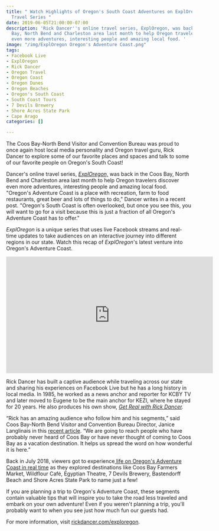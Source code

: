 ```yaml
---
title: " Watch Highlights of Oregon's South Coast Adventures on ExplOregon Online
  Travel Series "
date: 2019-06-05T21:00:00-07:00
description: 'Rick Dancer''s online travel series, ExplOregon, was back in the Coos
  Bay, North Bend and Charleston area last month to help Oregon travelers discover
  even more adventures, interesting people and amazing local food. '
image: "/img/ExplOregon Oregon's Adventure Coast.png"
tags:
- Facebook Live
- ExplOregon
- Rick Dancer
- Oregon Travel
- Oregon Coast
- Oregon Dunes
- Oregon Beaches
- Oregon's South Coast
- South Coast Tours
- 7 Devils Brewery
- Shore Acres State Park
- Cape Arago
categories: []

---
```

The Coos Bay-North Bend Visitor and Convention Bureau was proud to once again host local media personality and Oregon travel guru, Rick Dancer to explore some of our favorite places and spaces and talk to some of our favorite people on Oregon's South Coast!

Dancer's online travel series, [_ExplOregon,_](https://www.facebook.com/ExplOregon-The-Back-Stories-110944429810670/) was back in the Coos Bay, North Bend and Charleston area last month to help Oregon travelers discover even more adventures, interesting people and amazing local food. "Oregon's Adventure Coast is a place with recreation, farm to food restaurants, great beer and lots of things to do," Dancer writes in a recent post. "Oregon's South Coast is often overlooked, but once you see this, you will want to go for a visit because this is just a fraction of all Oregon's Adventure Coast has to offer."

_ExplOregon_ is a unique series that uses live Facebook streams and real-time updates to take audiences on an interactive journey into different regions in our state. Watch this recap of _ExplOregon_'s latest venture into Oregon's Adventure Coast.

<iframe width="560" height="315" src="https://www.youtube.com/embed/VjgBwUwrFHA" frameborder="0" allow="accelerometer; autoplay; encrypted-media; gyroscope; picture-in-picture" allowfullscreen></iframe>

Rick Dancer has built a captive audience while traveling across our state and sharing his experiences on Facebook Live but he has a long history in local media. In 1985, he worked as a news anchor and reporter for KCBY TV and later moved to Eugene to be the main anchor for KEZI, where he stayed for 20 years. He also produces his own show, [_Get Real with Rick Dancer_](https://rickdancer.com/)_._

“Rick has an amazing audience who follow him and his segments,” said Coos Bay-North Bend Visitor and Convention Bureau Director, Janice Langlinais in this [recent article](https://theworldlink.com/news/local/online-travel-series-rolls-into-town-to-show-off-what/article_69491aa8-4133-5050-9d22-9c19a9ba6005.html). “We are going to reach people who have probably never heard of Coos Bay or have never thought of coming to Coos Bay as a vacation destination. It helps us spread the word on how wonderful it is here.”

Back in July 2018, viewers got to experience[ life on Oregon's Adventure Coast in real time](https://oregonsadventurecoast.com/blog/live-from-oregons-adventure-coast-25-experiences-with-that-oregon-life/) as they explored destinations like Coos Bay Farmers Market, Wildflour Café, Egyptian Theatre, 7 Devils Brewery, Bastendorff Beach and Shore Acres State Park to name just a few! 

If you are planning a trip to Oregon's Adventure Coast, these segments contain valuable tips that will inspire you to take the road less traveled and embark  on your own adventure!  Even if you weren't planning a trip, you'll probably want to when you see just how much fun our guests had.

For more information, visit [rickdancer.com/exploregon](https://rickdancer.com/exploregon-the-back-stories/ "https://rickdancer.com/exploregon-the-back-stories/").